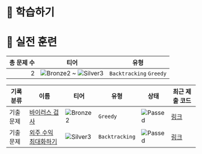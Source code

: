 # 📖 학습하기

# 🥇 실전 훈련
|총 문제 수|티어|유형|
|---:|---|---|
|2|![Bronze2][b2] ~ ![Silver3][s3]|`Backtracking` `Greedy`|

|기록분류|이름|티어|유형|상태|최근 제출 코드|
|---|---|---|---|---|---|
|기출문제|[바이러스 검사](https://www.codetree.ai/training-field/frequent-problems/problems/virus-detector)|![Bronze2][b2]|`Greedy`|![Passed][passed]|[링크](https://github.com/yammayamm/codetree-TILs/blob/main/240408/%EB%B0%94%EC%9D%B4%EB%9F%AC%EC%8A%A4%20%EA%B2%80%EC%82%AC/virus-detector.py)|
|기출문제|[외주 수익 최대화하기](https://www.codetree.ai/training-field/frequent-problems/problems/max-of-outsourcing-profit)|![Silver3][s3]|`Backtracking`|![Passed][passed]|[링크](https://github.com/yammayamm/codetree-TILs/blob/main/240408/%EC%99%B8%EC%A3%BC%20%EC%88%98%EC%9D%B5%20%EC%B5%9C%EB%8C%80%ED%99%94%ED%95%98%EA%B8%B0/max-of-outsourcing-profit.py)|










[b5]: https://img.shields.io/badge/Bronze_5-%235D3E31.svg
[b4]: https://img.shields.io/badge/Bronze_4-%235D3E31.svg
[b3]: https://img.shields.io/badge/Bronze_3-%235D3E31.svg
[b2]: https://img.shields.io/badge/Bronze_2-%235D3E31.svg
[b1]: https://img.shields.io/badge/Bronze_1-%235D3E31.svg
[s5]: https://img.shields.io/badge/Silver_5-%23394960.svg
[s4]: https://img.shields.io/badge/Silver_4-%23394960.svg
[s3]: https://img.shields.io/badge/Silver_3-%23394960.svg
[s2]: https://img.shields.io/badge/Silver_2-%23394960.svg
[s1]: https://img.shields.io/badge/Silver_1-%23394960.svg
[g5]: https://img.shields.io/badge/Gold_5-%23FFC433.svg
[g4]: https://img.shields.io/badge/Gold_4-%23FFC433.svg
[g3]: https://img.shields.io/badge/Gold_3-%23FFC433.svg
[g2]: https://img.shields.io/badge/Gold_2-%23FFC433.svg
[g1]: https://img.shields.io/badge/Gold_1-%23FFC433.svg
[p5]: https://img.shields.io/badge/Platinum_5-%2376DDD8.svg
[p4]: https://img.shields.io/badge/Platinum_4-%2376DDD8.svg
[p3]: https://img.shields.io/badge/Platinum_3-%2376DDD8.svg
[p2]: https://img.shields.io/badge/Platinum_2-%2376DDD8.svg
[p1]: https://img.shields.io/badge/Platinum_1-%2376DDD8.svg
[passed]: https://img.shields.io/badge/Passed-%23009D27.svg
[failed]: https://img.shields.io/badge/Failed-%23D24D57.svg
[easy]: https://img.shields.io/badge/쉬움-%235cb85c.svg?for-the-badge
[medium]: https://img.shields.io/badge/보통-%23FFC433.svg?for-the-badge
[hard]: https://img.shields.io/badge/어려움-%23D24D57.svg?for-the-badge